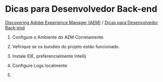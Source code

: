 Dicas para Desenvolvedor Back-end
=========

[Discovering Adobe Experience Manager (AEM)](README.md) / [Dicas para Desenvolvedor Back-end](dicas-para-desenvolvedor-back-end.md)

1. Configure o Ambiente do AEM Corretamente.

2. Vefirique se os bundles do projeto estão funcionado.

5. Instale IDE, preferencialmente Intellij

6. Configure Logs localmente

7.
